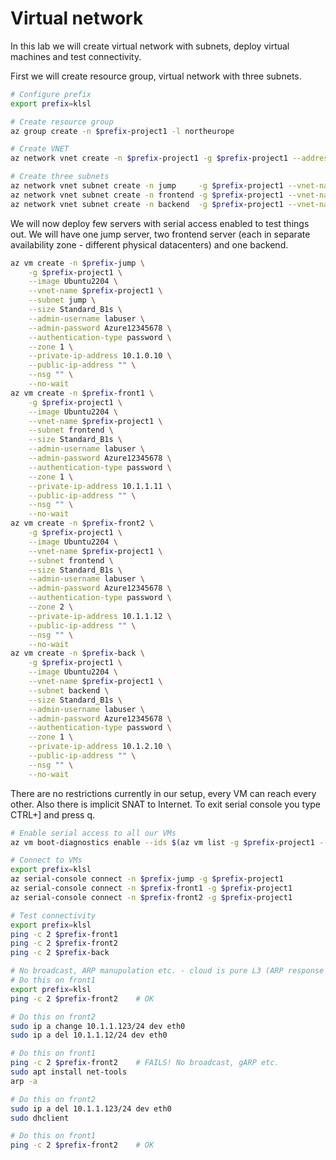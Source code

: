 # Virtual network
In this lab we will create virtual network with subnets, deploy virtual machines and test connectivity.

First we will create resource group, virtual network with three subnets.

```bash
# Configure prefix
export prefix=klsl

# Create resource group
az group create -n $prefix-project1 -l northeurope

# Create VNET
az network vnet create -n $prefix-project1 -g $prefix-project1 --address-prefix 10.1.0.0/16

# Create three subnets
az network vnet subnet create -n jump     -g $prefix-project1 --vnet-name $prefix-project1 --address-prefixes 10.1.0.0/24
az network vnet subnet create -n frontend -g $prefix-project1 --vnet-name $prefix-project1 --address-prefixes 10.1.1.0/24
az network vnet subnet create -n backend  -g $prefix-project1 --vnet-name $prefix-project1 --address-prefixes 10.1.2.0/24
```

We will now deploy few servers with serial access enabled to test things out. We will have one jump server, two frontend server (each in separate availability zone - different physical datacenters) and one backend.

```bash
az vm create -n $prefix-jump \
    -g $prefix-project1 \
    --image Ubuntu2204 \
    --vnet-name $prefix-project1 \
    --subnet jump \
    --size Standard_B1s \
    --admin-username labuser \
    --admin-password Azure12345678 \
    --authentication-type password \
    --zone 1 \
    --private-ip-address 10.1.0.10 \
    --public-ip-address "" \
    --nsg "" \
    --no-wait
az vm create -n $prefix-front1 \
    -g $prefix-project1 \
    --image Ubuntu2204 \
    --vnet-name $prefix-project1 \
    --subnet frontend \
    --size Standard_B1s \
    --admin-username labuser \
    --admin-password Azure12345678 \
    --authentication-type password \
    --zone 1 \
    --private-ip-address 10.1.1.11 \
    --public-ip-address "" \
    --nsg "" \
    --no-wait
az vm create -n $prefix-front2 \
    -g $prefix-project1 \
    --image Ubuntu2204 \
    --vnet-name $prefix-project1 \
    --subnet frontend \
    --size Standard_B1s \
    --admin-username labuser \
    --admin-password Azure12345678 \
    --authentication-type password \
    --zone 2 \
    --private-ip-address 10.1.1.12 \
    --public-ip-address "" \
    --nsg "" \
    --no-wait
az vm create -n $prefix-back \
    -g $prefix-project1 \
    --image Ubuntu2204 \
    --vnet-name $prefix-project1 \
    --subnet backend \
    --size Standard_B1s \
    --admin-username labuser \
    --admin-password Azure12345678 \
    --authentication-type password \
    --zone 1 \
    --private-ip-address 10.1.2.10 \
    --public-ip-address "" \
    --nsg "" \
    --no-wait
```

There are no restrictions currently in our setup, every VM can reach every other. Also there is implicit SNAT to Internet. To exit serial console you type CTRL+] and press q.

```bash
# Enable serial access to all our VMs
az vm boot-diagnostics enable --ids $(az vm list -g $prefix-project1 --query "[].id" -o tsv)

# Connect to VMs
export prefix=klsl
az serial-console connect -n $prefix-jump -g $prefix-project1   
az serial-console connect -n $prefix-front1 -g $prefix-project1
az serial-console connect -n $prefix-front2 -g $prefix-project1 

# Test connectivity
export prefix=klsl
ping -c 2 $prefix-front1
ping -c 2 $prefix-front2
ping -c 2 $prefix-back

# No broadcast, ARP manupulation etc. - cloud is pure L3 (ARP response generated by hypervisor host router of your VNET)
# Do this on front1
export prefix=klsl
ping -c 2 $prefix-front2    # OK

# Do this on front2
sudo ip a change 10.1.1.123/24 dev eth0
sudo ip a del 10.1.1.12/24 dev eth0

# Do this on front1
ping -c 2 $prefix-front2    # FAILS! No broadcast, gARP etc.
sudo apt install net-tools
arp -a

# Do this on front2
sudo ip a del 10.1.1.123/24 dev eth0
sudo dhclient

# Do this on front1
ping -c 2 $prefix-front2    # OK
```